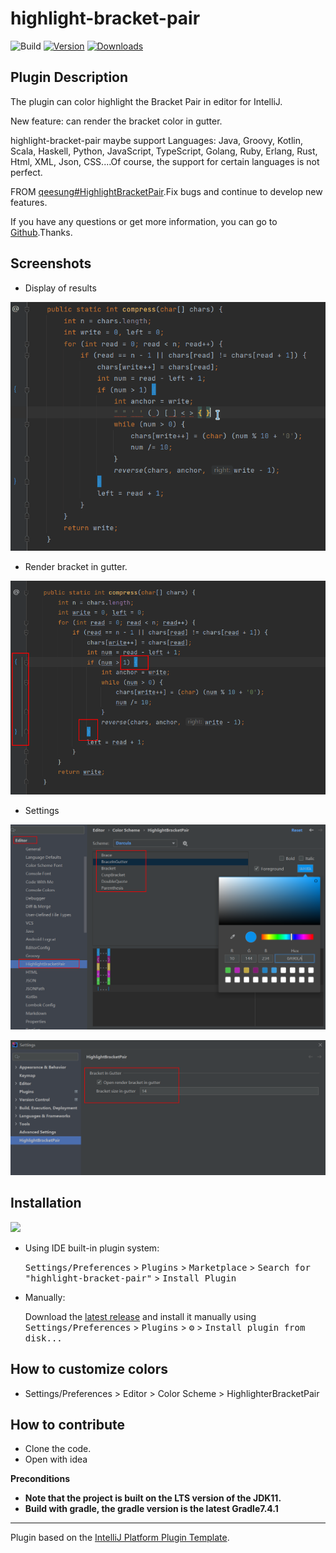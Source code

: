 # highlight-bracket-pair #

![Build](https://github.com/AprilViolet/highlight-bracket-pair/workflows/Build/badge.svg) [![Version](https://img.shields.io/jetbrains/plugin/v/17320.svg)](https://plugins.jetbrains.com/plugin/17320) [![Downloads](https://img.shields.io/jetbrains/plugin/d/17320.svg)](https://plugins.jetbrains.com/plugin/17320) 

## Plugin Description

<!-- Plugin description -->

The plugin can color highlight the Bracket Pair in editor for IntelliJ.<br/>

New feature: can render the bracket color in gutter.<br/>

highlight-bracket-pair maybe support Languages: Java, Groovy, Kotlin, Scala, Haskell, Python, JavaScript, TypeScript, Golang, Ruby, Erlang, Rust, Html, XML, Json, CSS....Of course, the support for certain languages is not perfect.<br/>

FROM <a href="https://github.com/qeesung/HighlightBracketPair">qeesung#HighlightBracketPair</a>.Fix bugs and continue to develop new features.<br/>

If you have any questions or get more information, you can go to <a href="https://github.com/AprilViolet/highlight-bracket-pair">Github</a>.Thanks.

<!-- Plugin description end -->

## Screenshots ##

+ Display of results

![HighlightBracketPair-001](./images/HighlightBracketPair-001.gif)

+ Render bracket in gutter.

![HighlightBracketPair-002](./images/HighlightBracketPair-002.png)

+ Settings

![HighlightBracketPair-003](./images/HighlightBracketPair-003.png)



![HighlightBracketPair-004](./images/HighlightBracketPair-004.png)

## Installation

<a href="https://plugins.jetbrains.com/embeddable/install/17320">
    <img src="https://user-images.githubusercontent.com/12044174/123105697-94066100-d46a-11eb-9832-338cdf4e0612.png" width="300"/>
</a>

- Using IDE built-in plugin system:
  
  <kbd>Settings/Preferences</kbd> > <kbd>Plugins</kbd> > <kbd>Marketplace</kbd> > <kbd>Search for "highlight-bracket-pair"</kbd> >
  <kbd>Install Plugin</kbd>
  
- Manually:

  Download the [latest release](https://github.com/AprilViolet/highlight-bracket-pair/releases/latest) and install it manually using
  <kbd>Settings/Preferences</kbd> > <kbd>Plugins</kbd> > <kbd>⚙️</kbd> > <kbd>Install plugin from disk...</kbd>

## How to customize colors ##

+ Settings/Preferences > Editor > Color Scheme > HighlighterBracketPair

## How to contribute ##

+ Clone the code.
+ Open with idea

**Preconditions**

+ **Note that the project is built on the LTS version of the JDK11.**
+ **Build with gradle, the gradle version is the latest Gradle7.4.1**


---
Plugin based on the [IntelliJ Platform Plugin Template][template].

[template]: https://github.com/JetBrains/intellij-platform-plugin-template

